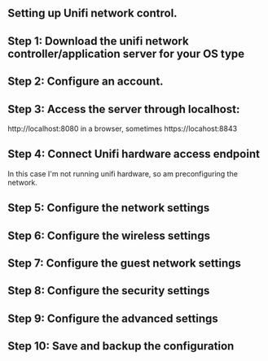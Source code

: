 ## Setting up Unifi network control.

## Step 1: Download the unifi network controller/application server for your OS type

## Step 2: Configure an account.

## Step 3: Access the server through localhost:
http://localhost:8080 in a browser, sometimes https://locahost:8843

## Step 4: Connect Unifi hardware access endpoint
In this case I'm not running unifi hardware, so am preconfiguring the network.

## Step 5: Configure the network settings

## Step 6: Configure the wireless settings

## Step 7: Configure the guest network settings

## Step 8: Configure the security settings

## Step 9: Configure the advanced settings

## Step 10: Save and backup the configuration
